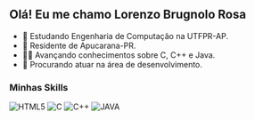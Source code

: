 ## Olá! Eu me chamo Lorenzo Brugnolo Rosa

- 🔭 Estudando Engenharia de Computação na UTFPR-AP.
- 🏡 Residente de Apucarana-PR.
- 👨‍💻 Avançando conhecimentos sobre C, C++ e Java.
- 🏢 Procurando atuar na área de desenvolvimento.

<h3>Minhas Skills</h3>

![HTML5](https://img.shields.io/badge/-HTML5-333333?style=flat&logo=HTML5)
![C](https://img.shields.io/badge/-C-333333?style=flat&logo=C&logoColor=A8B9CC)
![C++](https://img.shields.io/badge/-C++-333333?style=flat&logo=C%2B%2B&logoColor=00599C)
![JAVA](https://img.shields.io/badge/Java-ED8B00?style=for-the-badge&logo=openjdk&logoColor=white)
  ##
